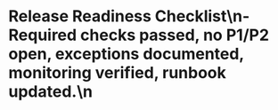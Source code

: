 # Release Readiness Checklist\n- Required checks passed, no P1/P2 open, exceptions documented, monitoring verified, runbook updated.\n
